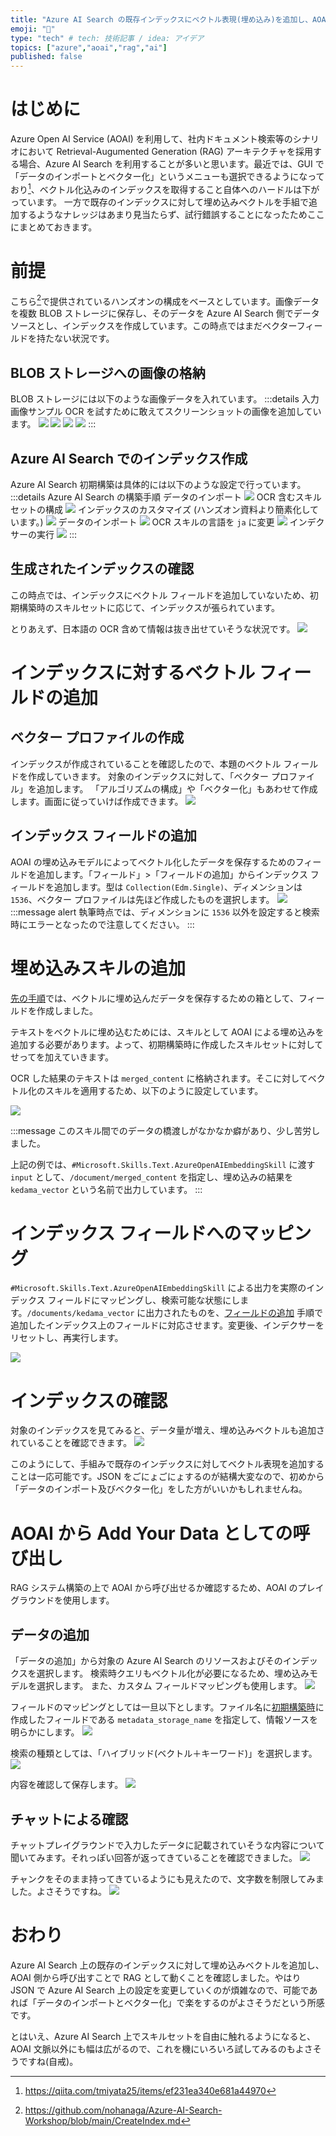 ```yaml
---
title: "Azure AI Search の既存インデックスにベクトル表現(埋め込み)を追加し、AOAI からデータとして利用する"
emoji: "🍩"
type: "tech" # tech: 技術記事 / idea: アイデア
topics: ["azure","aoai","rag","ai"]
published: false
---
```


# はじめに
Azure Open AI Service (AOAI) を利用して、社内ドキュメント検索等のシナリオにおいて Retrieval-Augumented Generation (RAG) アーキテクチャを採用する場合、Azure AI Search を利用することが多いと思います。最近では、GUI で「データのインポートとベクター化」というメニューも選択できるようになっており[^1]、ベクトル化込みのインデックスを取得すること自体へのハードルは下がっています。
一方で既存のインデックスに対して埋め込みベクトルを手組で追加するようなナレッジはあまり見当たらず、試行錯誤することになったためここにまとめておきます。

[^1]: https://qiita.com/tmiyata25/items/ef231ea340e681a44970

# 前提
こちら[^2]で提供されているハンズオンの構成をベースとしています。画像データを複数 BLOB ストレージに保存し、そのデータを Azure AI Search 側でデータソースとし、インデックスを作成しています。この時点ではまだベクターフィールドを持たない状況です。
[^2]: https://github.com/nohanaga/Azure-AI-Search-Workshop/blob/main/CreateIndex.md

## BLOB ストレージへの画像の格納
BLOB ストレージには以下のような画像データを入れています。
:::details 入力画像サンプル
OCR を試すために敢えてスクリーンショットの画像を追加しています。
![](/images/20240211-aisearch-add-vector/aoai-gen.png)
![](/images/20240211-aisearch-add-vector/aoai-func.png)
![](/images/20240211-aisearch-add-vector/aoai-limit.png)
![](/images/20240211-aisearch-add-vector/aoai-responsible.png)
:::

## Azure AI Search でのインデックス作成
Azure AI Search 初期構築は具体的には以下のような設定で行っています。
:::details Azure AI Search の構築手順
データのインポート
![](/images/20240211-aisearch-add-vector/ais-01.png)
OCR 含むスキルセットの構成
![](/images/20240211-aisearch-add-vector/ais-02.png)
インデックスのカスタマイズ (ハンズオン資料より簡素化しています。)
![](/images/20240211-aisearch-add-vector/ais-03.png)
データのインポート
![](/images/20240211-aisearch-add-vector/ais-04.png)
OCR スキルの言語を `ja` に変更
![](/images/20240211-aisearch-add-vector/ais-05.png)
インデクサーの実行
![](/images/20240211-aisearch-add-vector/ais-06.png)
:::

## 生成されたインデックスの確認
この時点では、インデックスにベクトル フィールドを追加していないため、初期構築時のスキルセットに応じて、インデックスが張られています。

とりあえず、日本語の OCR 含めて情報は抜き出せていそうな状況です。
![](/images/20240211-aisearch-add-vector/ais-07.png)

# インデックスに対するベクトル フィールドの追加
## ベクター プロファイルの作成
インデックスが作成されていることを確認したので、本題のベクトル フィールドを作成していきます。
対象のインデックスに対して、「ベクター プロファイル」を追加します。
「アルゴリズムの構成」や「ベクター化」もあわせて作成します。画面に従っていけば作成できます。
![](/images/20240211-aisearch-add-vector/vec-01.png)

## インデックス フィールドの追加
AOAI の埋め込みモデルによってベクトル化したデータを保存するためのフィールドを追加します。「フィールド」>「フィールドの追加」からインデックス フィールドを追加します。型は `Collection(Edm.Single)`、ディメンションは `1536`、ベクター プロファイルは先ほど作成したものを選択します。
![](/images/20240211-aisearch-add-vector/vec-02.png)
:::message alert
執筆時点では、ディメンションに `1536` 以外を設定すると検索時にエラーとなったので注意してください。
:::

# 埋め込みスキルの追加
[先の手順](#インデックス-フィールドの追加)では、ベクトルに埋め込んだデータを保存するための箱として、フィールドを作成しました。

テキストをベクトルに埋め込むためには、スキルとして AOAI による埋め込みを追加する必要があります。よって、初期構築時に作成したスキルセットに対してせってを加えていきます。

OCR した結果のテキストは `merged_content` に格納されます。そこに対してベクトル化のスキルを適用するため、以下のように設定しています。

![](/images/20240211-aisearch-add-vector/emb-01.png)

:::message
このスキル間でのデータの橋渡しがなかなか癖があり、少し苦労しました。

上記の例では、`#Microsoft.Skills.Text.AzureOpenAIEmbeddingSkill` に渡す `input` として、`/document/merged_content` を指定し、埋め込みの結果を `kedama_vector` という名前で出力しています。
:::

# インデックス フィールドへのマッピング
`#Microsoft.Skills.Text.AzureOpenAIEmbeddingSkill` による出力を実際のインデックス フィールドにマッピングし、検索可能な状態にします。`/documents/kedama_vector` に出力されたものを、[フィールドの追加](#インデックス-フィールドの追加) 手順で追加したインデックス上のフィールドに対応させます。変更後、インデクサーをリセットし、再実行します。

![](/images/20240211-aisearch-add-vector/index-01.png)

# インデックスの確認
対象のインデックスを見てみると、データ量が増え、埋め込みベクトルも追加されていることを確認できます。
![](/images/20240211-aisearch-add-vector/idx-ch-01.png)

このようにして、手組みで既存のインデックスに対してベクトル表現を追加することは一応可能です。JSON をごにょごにょするのが結構大変なので、初めから「データのインポート及びベクター化」をした方がいいかもしれませんね。

# AOAI から Add Your Data としての呼び出し
RAG システム構築の上で AOAI から呼び出せるか確認するため、AOAI のプレイグラウンドを使用します。

## データの追加
「データの追加」から対象の Azure AI Search のリソースおよびそのインデックスを選択します。
検索時クエリもベクトル化が必要になるため、埋め込みモデルを選択します。
また、カスタム フィールドマッピングも使用します。
![](/images/20240211-aisearch-add-vector/ayd-01.png)

フィールドのマッピングとしては一旦以下とします。ファイル名に[初期構築時](#azure-ai-search-でのインデックス作成)に作成したフィールドである `metadata_storage_name` を指定して、情報ソースを明らかにします。
![](/images/20240211-aisearch-add-vector/ayd-02.png)

検索の種類としては、「ハイブリッド(ベクトル＋キーワード)」を選択します。
![](/images/20240211-aisearch-add-vector/ayd-03.png)

内容を確認して保存します。
![](/images/20240211-aisearch-add-vector/ayd-04.png)

## チャットによる確認
チャットプレイグラウンドで入力したデータに記載されていそうな内容について聞いてみます。それっぽい回答が返ってきていることを確認できました。
![](/images/20240211-aisearch-add-vector/chat-01.png)

チャンクをそのまま持ってきているようにも見えたので、文字数を制限してみました。よさそうですね。
![](/images/20240211-aisearch-add-vector/chat-02.png)


# おわり
Azure AI Search 上の既存のインデックスに対して埋め込みベクトルを追加し、AOAI 側から呼び出すことで RAG として動くことを確認しました。やはり JSON で Azure AI Search 上の設定を変更していくのが煩雑なので、可能であれば「データのインポートとベクター化」で楽をするのがよさそうだという所感です。

とはいえ、Azure AI Search 上でスキルセットを自由に触れるようになると、AOAI 文脈以外にも幅は広がるので、これを機にいろいろ試してみるのもよさそうですね(自戒)。
